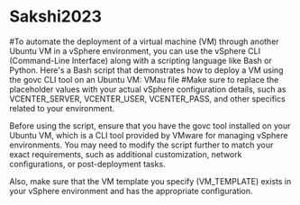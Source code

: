 # Sakshi2023
#To automate the deployment of a virtual machine (VM) through another Ubuntu VM in a vSphere environment, you can use the vSphere CLI (Command-Line Interface) along with a scripting language like Bash or Python. Here's a Bash script that demonstrates how to deploy a VM using the govc CLI tool on an Ubuntu VM: VMau file 
#Make sure to replace the placeholder values with your actual vSphere configuration details, such as VCENTER_SERVER, VCENTER_USER, VCENTER_PASS, and other specifics related to your environment.

Before using the script, ensure that you have the govc tool installed on your Ubuntu VM, which is a CLI tool provided by VMware for managing vSphere environments. You may need to modify the script further to match your exact requirements, such as additional customization, network configurations, or post-deployment tasks.

Also, make sure that the VM template you specify (VM_TEMPLATE) exists in your vSphere environment and has the appropriate configuration.
